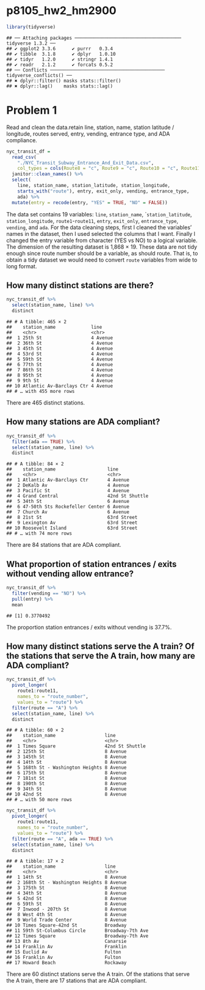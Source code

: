 p8105_hw2_hm2900
================

``` r
library(tidyverse)
```

    ## ── Attaching packages ─────────────────────────────────────── tidyverse 1.3.2 ──
    ## ✔ ggplot2 3.3.6      ✔ purrr   0.3.4 
    ## ✔ tibble  3.1.8      ✔ dplyr   1.0.10
    ## ✔ tidyr   1.2.0      ✔ stringr 1.4.1 
    ## ✔ readr   2.1.2      ✔ forcats 0.5.2 
    ## ── Conflicts ────────────────────────────────────────── tidyverse_conflicts() ──
    ## ✖ dplyr::filter() masks stats::filter()
    ## ✖ dplyr::lag()    masks stats::lag()

# Problem 1

Read and clean the data.retain line, station, name, station latitude /
longitude, routes served, entry, vending, entrance type, and ADA
compliance.

``` r
nyc_transit_df = 
  read_csv(
    "./NYC_Transit_Subway_Entrance_And_Exit_Data.csv", 
    col_types = cols(Route8 = "c", Route9 = "c", Route10 = "c", Route11 = "c")) %>% 
  janitor::clean_names() %>%
  select(
    line, station_name, station_latitude, station_longitude, 
    starts_with("route"), entry, exit_only, vending, entrance_type, 
    ada) %>% 
  mutate(entry = recode(entry, "YES" = TRUE, "NO" = FALSE))
```

The data set contains 19 variables: `line`, `station_name`,
\``station_latitude`, `station_longitude`, `route1`-`route11`, `entry`,
`exit_only`, `entrance_type`, `vending`, and `ada`. For the data
cleaning steps, first I cleaned the variables’ names in the dataset,
then I used selected the columns that I want. Finally I changed the
entry variable from character (YES vs NO) to a logical variable. The
dimension of the resulting dataset is 1,868 × 19. These data are not
tidy enough since route number should be a variable, as should route.
That is, to obtain a tidy dataset we would need to convert `route`
variables from wide to long format.

## How many distinct stations are there?

``` r
nyc_transit_df %>% 
  select(station_name, line) %>% 
  distinct
```

    ## # A tibble: 465 × 2
    ##    station_name             line    
    ##    <chr>                    <chr>   
    ##  1 25th St                  4 Avenue
    ##  2 36th St                  4 Avenue
    ##  3 45th St                  4 Avenue
    ##  4 53rd St                  4 Avenue
    ##  5 59th St                  4 Avenue
    ##  6 77th St                  4 Avenue
    ##  7 86th St                  4 Avenue
    ##  8 95th St                  4 Avenue
    ##  9 9th St                   4 Avenue
    ## 10 Atlantic Av-Barclays Ctr 4 Avenue
    ## # … with 455 more rows

There are 465 distinct stations.

## How many stations are ADA compliant?

``` r
nyc_transit_df %>% 
  filter(ada == TRUE) %>%
  select(station_name, line) %>% 
  distinct 
```

    ## # A tibble: 84 × 2
    ##    station_name                   line           
    ##    <chr>                          <chr>          
    ##  1 Atlantic Av-Barclays Ctr       4 Avenue       
    ##  2 DeKalb Av                      4 Avenue       
    ##  3 Pacific St                     4 Avenue       
    ##  4 Grand Central                  42nd St Shuttle
    ##  5 34th St                        6 Avenue       
    ##  6 47-50th Sts Rockefeller Center 6 Avenue       
    ##  7 Church Av                      6 Avenue       
    ##  8 21st St                        63rd Street    
    ##  9 Lexington Av                   63rd Street    
    ## 10 Roosevelt Island               63rd Street    
    ## # … with 74 more rows

There are 84 stations that are ADA compliant.

## What proportion of station entrances / exits without vending allow entrance?

``` r
nyc_transit_df %>%
  filter(vending == "NO") %>% 
  pull(entry) %>% 
  mean
```

    ## [1] 0.3770492

The proportion station entrances / exits without vending is 37.7%.

## How many distinct stations serve the A train? Of the stations that serve the A train, how many are ADA compliant?

``` r
nyc_transit_df %>% 
  pivot_longer(
    route1:route11,
    names_to = "route_number",
    values_to = "route") %>% 
  filter(route == "A") %>% 
  select(station_name, line) %>% 
  distinct
```

    ## # A tibble: 60 × 2
    ##    station_name                  line           
    ##    <chr>                         <chr>          
    ##  1 Times Square                  42nd St Shuttle
    ##  2 125th St                      8 Avenue       
    ##  3 145th St                      8 Avenue       
    ##  4 14th St                       8 Avenue       
    ##  5 168th St - Washington Heights 8 Avenue       
    ##  6 175th St                      8 Avenue       
    ##  7 181st St                      8 Avenue       
    ##  8 190th St                      8 Avenue       
    ##  9 34th St                       8 Avenue       
    ## 10 42nd St                       8 Avenue       
    ## # … with 50 more rows

``` r
nyc_transit_df %>% 
  pivot_longer(
    route1:route11,
    names_to = "route_number",
    values_to = "route") %>% 
  filter(route == "A", ada == TRUE) %>% 
  select(station_name, line) %>% 
  distinct
```

    ## # A tibble: 17 × 2
    ##    station_name                  line            
    ##    <chr>                         <chr>           
    ##  1 14th St                       8 Avenue        
    ##  2 168th St - Washington Heights 8 Avenue        
    ##  3 175th St                      8 Avenue        
    ##  4 34th St                       8 Avenue        
    ##  5 42nd St                       8 Avenue        
    ##  6 59th St                       8 Avenue        
    ##  7 Inwood - 207th St             8 Avenue        
    ##  8 West 4th St                   8 Avenue        
    ##  9 World Trade Center            8 Avenue        
    ## 10 Times Square-42nd St          Broadway        
    ## 11 59th St-Columbus Circle       Broadway-7th Ave
    ## 12 Times Square                  Broadway-7th Ave
    ## 13 8th Av                        Canarsie        
    ## 14 Franklin Av                   Franklin        
    ## 15 Euclid Av                     Fulton          
    ## 16 Franklin Av                   Fulton          
    ## 17 Howard Beach                  Rockaway

There are 60 distinct stations serve the A train. Of the stations that
serve the A train, there are 17 stations that are ADA compliant.
